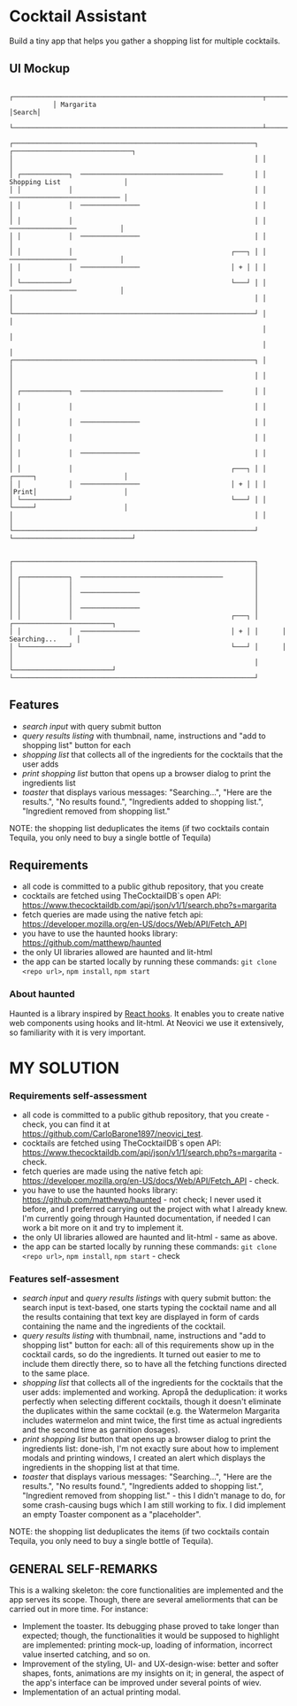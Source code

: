 # Cocktail Assistant

Build a tiny app that helps you gather a shopping list for multiple cocktails.

## UI Mockup

```
           ┌───────────────────────────────────────────────────────────────┬──────┐
           │ Margarita                                                     │Search│
           └───────────────────────────────────────────────────────────────┴──────┘

┌─────────────────────────────────────────────────────────────┐ ┌──────────────────────────────┐
│                                                             │ │                              │
│ ┌────────────┐  ────────────────────────────────────        │ │ Shopping List                │
│ │            │                                              │ │ ──────────────────────────── │
│ │            │  ───────────────                             │ │                              │
│ │            │                                              │ │  ─────────────────           │
│ │            │  ───────────────                             │ │                              │
│ │            │                                        ┌───┐ │ │  ─────────────────           │
│ │            │  ───────────────                       │ + │ │ │                              │
│ └────────────┘                                        └───┘ │ │  ─────────────────           │
│                                                             │ │                              │
└─────────────────────────────────────────────────────────────┘ │                              │
                                                                │                              │
                                                                │                              │
┌─────────────────────────────────────────────────────────────┐ │                              │
│                                                             │ │                              │
│ ┌────────────┐  ────────────────────────────────────        │ │                              │
│ │            │                                              │ │                              │
│ │            │  ───────────────                             │ │                              │
│ │            │                                              │ │                              │
│ │            │  ───────────────                             │ │                              │
│ │            │                                        ┌───┐ │ │ ┌─────┐                      │
│ │            │  ───────────────                       │ + │ │ │ │Print│                      │
│ └────────────┘                                        └───┘ │ │ └─────┘                      │
│                                                             │ │                              │
└─────────────────────────────────────────────────────────────┘ └──────────────────────────────┘


┌─────────────────────────────────────────────────────────────┐
│                                                             │
│ ┌────────────┐  ────────────────────────────────────        │
│ │            │                                              │
│ │            │  ───────────────                             │
│ │            │                                              │
│ │            │  ───────────────                             │
│ │            │                                        ┌───┐ │      ┌─────────────────────────┐
│ │            │  ───────────────                       │ + │ │      │        Searching...     │
│ └────────────┘                                        └───┘ │      │                         │
│                                                             │      └─────────────────────────┘
└─────────────────────────────────────────────────────────────┘
```

## Features

- _search input_ with query submit button
- _query results listing_ with thumbnail, name, instructions and "add to
  shopping list" button for each
- _shopping list_ that collects all of the ingredients for the cocktails
  that the user adds
- _print shopping list_ button that opens up a browser dialog to print
  the ingredients list
- _toaster_ that displays various messages: "Searching...", "Here are the
  results.", "No results found.", "Ingredients added to shopping list.",
  "Ingredient removed from shopping list."

NOTE: the shopping list deduplicates the items (if two cocktails contain
Tequila, you only need to buy a single bottle of Tequila)

## Requirements

- all code is committed to a public github repository, that you create
- cocktails are fetched using TheCocktailDB`s open API:
  https://www.thecocktaildb.com/api/json/v1/1/search.php?s=margarita
- fetch queries are made using the native fetch api:
  https://developer.mozilla.org/en-US/docs/Web/API/Fetch_API
- you have to use the haunted hooks library:
  https://github.com/matthewp/haunted
- the only UI libraries allowed are haunted and lit-html
- the app can be started locally by running these commands:
  `git clone <repo url>`, `npm install`, `npm start`

### About haunted

Haunted is a library inspired by [React hooks](https://reactjs.org/docs/hooks-intro.html).
It enables you to create native web components using hooks and lit-html.
At Neovici we use it extensively, so familiarity with it is very important.

# MY SOLUTION

### Requirements self-assessment

- all code is committed to a public github repository, that you create - check, you can find it at https://github.com/CarloBarone1897/neovici_test.
- cocktails are fetched using TheCocktailDB`s open API:
  https://www.thecocktaildb.com/api/json/v1/1/search.php?s=margarita - check.
- fetch queries are made using the native fetch api:
  https://developer.mozilla.org/en-US/docs/Web/API/Fetch_API - check.
- you have to use the haunted hooks library:
  https://github.com/matthewp/haunted - not check; I never used it before, and I preferred carrying out the project with what I already knew. I'm currently going through Haunted documentation, if needed I can work a bit more on it and try to implement it.
- the only UI libraries allowed are haunted and lit-html - same as above.
- the app can be started locally by running these commands:
  `git clone <repo url>`, `npm install`, `npm start` - check

### Features self-assesment

- _search input_ and _query results listings_ with query submit button: the search input is text-based, one starts typing the cocktail name and all the results containing that text key are displayed in form of cards containing the name and the ingredients of the cocktail.
- _query results listing_ with thumbnail, name, instructions and "add to shopping list" button for each: all of this requirements show up in the cocktail cards, so do the ingredients. It turned out easier to me to include them directly there, so to have all the fetching functions directed to the same place.
- _shopping list_ that collects all of the ingredients for the cocktails that the user adds: implemented and working. Apropå the deduplication: it works perfectly when selecting different cocktails, though it doesn't eliminate the duplicates within the same cocktail (e.g. the Watermelon Margarita includes watermelon and mint twice, the first time as actual ingredients and the second time as garnition dosages).
- _print shopping list_ button that opens up a browser dialog to print the ingredients list: done-ish, I'm not exactly sure about how to implement modals and printing windows, I created an alert which displays the ingredients in the shopping list at that time.
- _toaster_ that displays various messages: "Searching...", "Here are the results.", "No results found.", "Ingredients added to shopping list.", "Ingredient removed from shopping list." - this I didn't manage to do, for some crash-causing bugs which I am still working to fix. I did implement an empty Toaster component as a "placeholder".

NOTE: the shopping list deduplicates the items (if two cocktails contain Tequila, you only need to buy a single bottle of Tequila).

## GENERAL SELF-REMARKS

This is a walking skeleton: the core functionalities are implemented and the app serves its scope. Though, there are several ameliorments that can be carried out in more time. For instance:

* Implement the toaster. Its debugging phase proved to take longer than expected; though, the functionalities it would be supposed to highlight are implemented: printing mock-up, loading of information, incorrect value inserted catching, and so on.
* Improvement of the styling, UI- and UX-design-wise: better and softer shapes, fonts, animations are my insights on it; in general, the aspect of the app's interface can be improved under several points of wiev.
* Implementation of an actual printing modal.
